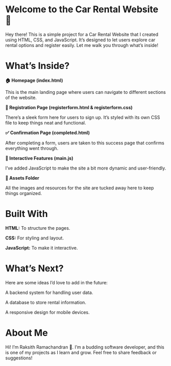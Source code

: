 # Welcome to the Car Rental Website 🚗

Hey there! This is a simple project for a Car Rental Website that I created using HTML, CSS, and JavaScript. It’s designed to let users explore car rental options and register easily. Let me walk you through what’s inside!

# What’s Inside?

**🏠 Homepage (index.html)**

This is the main landing page where users can navigate to different sections of the website.

**📝 Registration Page (registerform.html & registerform.css)**

There’s a sleek form here for users to sign up. It’s styled with its own CSS file to keep things neat and functional.

**✅ Confirmation Page (completed.html)**

After completing a form, users are taken to this success page that confirms everything went through.

**🎯 Interactive Features (main.js)**

I’ve added JavaScript to make the site a bit more dynamic and user-friendly.

**📂 Assets Folder**

All the images and resources for the site are tucked away here to keep things organized.

# Built With
**HTML:** To structure the pages.

**CSS:** For styling and layout.

**JavaScript:** To make it interactive.

# What’s Next?

Here are some ideas I’d love to add in the future:

A backend system for handling user data.

A database to store rental information.

A responsive design for mobile devices.

# About Me

Hi! I’m Raksith Ramachandran 👋. I’m a budding software developer, and this is one of my projects as I learn and grow. Feel free to share feedback or suggestions!
